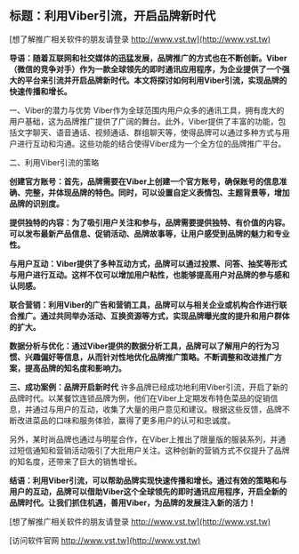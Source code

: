 ## **标题：利用Viber引流，开启品牌新时代**

[想了解推广相关软件的朋友请登录 http://www.vst.tw](http://www.vst.tw)

**导语：随着互联网和社交媒体的迅猛发展，品牌推广的方式也在不断创新。Viber（微信的竞争对手）作为一款全球领先的即时通讯应用程序，为企业提供了一个强大的平台来引流并开启品牌新时代。本文将探讨如何利用Viber引流，实现品牌的快速传播和增长。**

一、Viber的潜力与优势
Viber作为全球范围内用户众多的通讯工具，拥有庞大的用户基础，这为品牌推广提供了广阔的舞台。此外，Viber提供了丰富的功能，包括文字聊天、语音通话、视频通话、群组聊天等，使得品牌可以通过多种方式与用户进行互动和沟通。这些功能的结合使得Viber成为一个全方位的品牌推广平台。

二、利用Viber引流的策略

**创建官方账号：首先，品牌需要在Viber上创建一个官方账号，确保账号的信息准确、完整，并体现品牌的特色。同时，可以设置自定义表情包、主题背景等，增加品牌的识别度。**

**提供独特的内容：为了吸引用户关注和参与，品牌需要提供独特、有价值的内容。可以发布最新产品信息、促销活动、品牌故事等，让用户感受到品牌的魅力和专业性。**

**与用户互动：Viber提供了多种互动方式，品牌可以通过投票、问答、抽奖等形式与用户进行互动。这样不仅可以增加用户粘性，也能够提高用户对品牌的参与感和认同感。**

**联合营销：利用Viber的广告和营销工具，品牌可以与相关企业或机构合作进行联合推广。通过共同举办活动、互换资源等方式，实现品牌曝光度的提升和用户群体的扩大。**

**数据分析与优化：通过Viber提供的数据分析工具，品牌可以了解用户的行为习惯、兴趣偏好等信息，从而针对性地优化品牌推广策略。不断调整和改进推广方案，提高品牌的知名度和影响力。**

**三、成功案例：品牌开启新时代**
许多品牌已经成功地利用Viber引流，开启了新的品牌时代。以某餐饮连锁品牌为例，他们在Viber上定期发布特色菜品的促销信息，并通过与用户的互动，收集了大量的用户意见和建议。根据这些反馈，品牌不断改进菜品的口味和服务体验，赢得了更多用户的认可和忠诚度。

另外，某时尚品牌也通过与明星合作，在Viber上推出了限量版的服装系列，并通过短信通知和营销活动吸引了大批用户关注。这种创新的营销方式不仅提升了品牌的知名度，还带来了巨大的销售增长。

**结语：利用Viber引流，可以帮助品牌实现快速传播和增长。通过有效的策略和与用户的互动，品牌可以借助Viber这个全球领先的即时通讯应用程序，开启全新的品牌时代。让我们抓住机遇，善用Viber，为品牌的发展注入新的活力！**

[想了解推广相关软件的朋友请登录 http://www.vst.tw](http://www.vst.tw)


[访问软件官网 http://www.vst.tw](http://www.vst.tw)
